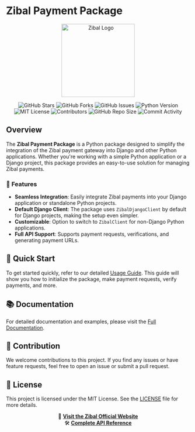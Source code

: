 # Zibal Payment Package

<div align="center">
  <img src="https://github.com/user-attachments/assets/bd12dfd0-6670-4d6f-b3d5-b1d7a4ff579a" alt="Zibal Logo" width="200px"/>
</div>

<div align="center">

![GitHub Stars](https://img.shields.io/github/stars/Mohammad222PR/zibal-payment?style=for-the-badge&logo=github)
![GitHub Forks](https://img.shields.io/github/forks/Mohammad222PR/zibal-payment?style=for-the-badge&logo=github)
![GitHub Issues](https://img.shields.io/github/issues/Mohammad222PR/zibal-payment?style=for-the-badge&logo=github)
![Python Version](https://img.shields.io/badge/python-3.8%2B-blue?style=for-the-badge&logo=python)
![MIT License](https://img.shields.io/github/license/Mohammad222PR/zibal-payment?style=for-the-badge&color=yellow)
![Contributors](https://img.shields.io/github/contributors/Mohammad222PR/zibal-payment?style=for-the-badge&color=brightgreen)
![GitHub Repo Size](https://img.shields.io/github/repo-size/Mohammad222PR/zibal-payment?style=for-the-badge&color=critical)
![Commit Activity](https://img.shields.io/github/commit-activity/m/Mohammad222PR/zibal-payment?style=for-the-badge&color=orange)
  
</div>

## Overview

The **Zibal Payment Package** is a Python package designed to simplify the integration of the Zibal payment gateway into Django and other Python applications. Whether you're working with a simple Python application or a Django project, this package provides an easy-to-use solution for managing Zibal payments.

### 🌟 **Features**

- **Seamless Integration**: Easily integrate Zibal payments into your Django application or standalone Python projects.
- **Default Django Client**: The package uses `ZibalDjangoClient` by default for Django projects, making the setup even simpler.
- **Customizable**: Option to switch to `ZibalClient` for non-Django Python applications.
- **Full API Support**: Supports payment requests, verifications, and generating payment URLs.


## 📖 **Quick Start**

To get started quickly, refer to our detailed [Usage Guide](docs/usage.md). This guide will show you how to initialize the package, make payment requests, verify payments, and more.

## 📚 **Documentation**

For detailed documentation and examples, please visit the [Full Documentation](docs/index.md).

## 🤝 **Contribution**

We welcome contributions to this project. If you find any issues or have feature requests, feel free to open an issue or submit a pull request.

## 📄 **License**

This project is licensed under the MIT License. See the [LICENSE](LICENSE) file for more details.

<div align="center">

🔗 **[Visit the Zibal Official Website](https://zibal.ir)**  
🛠️ **[Complete API Reference](docs/index.md)**

</div>
